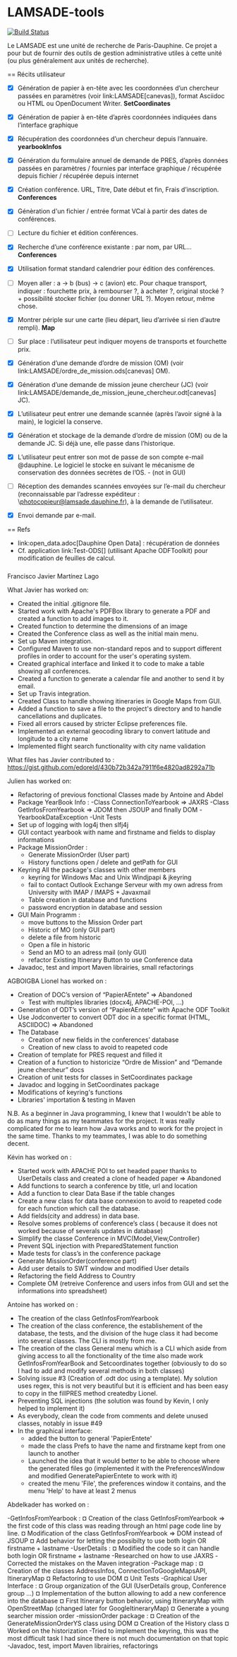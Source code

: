 # LAMSADE-tools
[![Build Status](https://travis-ci.org/LAntoine/LAMSADE-tools.svg?branch=master)](https://travis-ci.org/LAntoine/LAMSADE-tools)

Le LAMSADE est une unité de recherche de Paris-Dauphine. Ce projet a pour but de fournir des outils de gestion administrative utiles à cette unité (ou plus généralement aux unités de recherche).

== Récits utilisateur
 - [x] Génération de papier à en-tête avec les coordonnées d’un chercheur passées en paramètres (voir link:LAMSADE[canevas]), format Asciidoc ou HTML ou OpenDocument Writer. **SetCoordinates**

 - [x] Génération de papier à en-tête d’après coordonnées indiquées dans l’interface graphique

 - [x] Récupération des coordonnées d’un chercheur depuis l’annuaire. **yearbookInfos**


 - [x] Génération du formulaire annuel de demande de PRES, d’après données passées en paramètres / fournies par interface graphique / récupérée depuis fichier / récupérée depuis internet

 - [x] Création conférence. URL, Titre, Date début et fin, Frais d’inscription. **Conferences**

 - [x] Génèration d'un fichier / entrée format VCal à partir des dates de conférences.

 - [ ] Lecture du fichier et édition conférences.

 - [x] Recherche d’une conférence existante : par nom, par URL… **Conferences**

 - [x] Utilisation format standard calendrier pour édition des conférences.

 - [ ] Moyen aller : a → b (bus) → c (avion) etc. Pour chaque transport, indiquer : fourchette prix, à rembourser ?, à acheter ?, original stocké ? \+ possibilité stocker fichier (ou donner URL ?). Moyen retour, même chose.

 - [x] Montrer périple sur une carte (lieu départ, lieu d’arrivée si rien d’autre rempli). **Map**

 - [ ] Sur place : l’utilisateur peut indiquer moyens de transports et fourchette prix.

 - [x] Génération d’une demande d’ordre de mission (OM) (voir link:LAMSADE/ordre_de_mission.ods[canevas] OM).

 - [x] Génération d’une demande de mission jeune chercheur (JC) (voir link:LAMSADE/demande_de_mission_jeune_chercheur.odt[canevas] JC).

 - [x] L’utilisateur peut entrer une demande scannée (après l’avoir signé à la main), le logiciel la conserve.

 - [x] Génération et stockage de la demande d’ordre de mission (OM) ou de la demande JC. Si déjà une, elle passe dans l’historique.

 - [x] L’utilisateur peut entrer son mot de passe de son compte e-mail @dauphine. Le logiciel le stocke en suivant le mécanisme de conservation des données secrètes de l’OS. - (not in GUI)

 - [ ] Réception des demandes scannées envoyées sur l’e-mail du chercheur (reconnaissable par l’adresse expéditeur : \photocopieur@lamsade.dauphine.fr), à la demande de l’utilisateur.

 - [X] Envoi demande par e-mail.

== Refs
* link:open_data.adoc[Dauphine Open Data] : récupération de données
* Cf. application link:Test-ODS[] (utilisant Apache ODFToolkit) pour modification de feuilles de calcul.

#####

Francisco Javier Martínez Lago  

What Javier has worked on:  
 - Created the initial .gitignore file.
 - Started work with Apache's PDFBox library to generate a PDF and created a function to add images to it.
 - Created function to determine the dimensions of an image
 - Created the Conference class as well as the initial main menu.
 - Set up Maven integration.
 - Configured Maven to use non-standard repos and to support different profiles in order to account for the user's operating system.
 - Created graphical interface and linked it to code to make a table showing all conferences.
 - Created a function to generate a calendar file and another to send it by email.
 - Set up Travis integration.
 - Created Class to handle showing itineraries in Google Maps from GUI.
 - Added a function to save a file to the project's directory and to handle cancellations and duplicates.
 - Fixed all errors caused by stricter Eclipse preferences file.
 - Implemented an external geocoding library to convert latitude and longitude to a city name
 - Implemented flight search functionality with city name validation
 
 What files has Javier contributed to :
https://gist.github.com/edoreld/430b72b342a7911f6e4820ad8292a71b


Julien has worked on:

- Refactoring of previous fonctional Classes made by Antoine and Abdel
- Package YearBook Info :
	-Class ConnectionToYearbook => JAXRS
	-Class GetInfosFromYearbook => JDOM then JSOUP and finally DOM
	-YearbookDataException
	-Unit Tests
- Set up of logging with log4j then slfj4j 
- GUI contact yearbook with name and firstname and fields to display informations
- Package MissionOrder :
	- Generate MissionOrder (User part)
	- History functions open / delete and getPath for GUI
- Keyring All the package's classes with other members
	- keyring for Windows Mac and Unix Windjpapi & jkeyring
	- fail to contact Outlook Exchange Serveur with my own adress from University with IMAP / IMAPS + Javaxmail
	- Table creation in database and functions
	- password encryption in database and session
- GUI Main Programm :
	- move buttons to the Mission Order part
	- Historic of MO (only GUI part)
	- delete a file from historic
	- Open a file in historic
	- Send an MO to an adress mail (only GUI) 
	- refactor Existing Itinerary Button to use Conference data
- Javadoc, test and import Maven librairies, small refactorings
  
 
 
AGBOIGBA Lionel has worked on :

- Creation of DOC’s version of “PapierAEntete” => Abandoned
	- Test with multiples libraries (docx4j, APACHE-POI, ...)
- Generation of ODT’s version of “PapierAEntete” with Apache ODF Toolkit 
- Use Jodconverter to convert ODT doc in a specific format (HTML, ASCIIDOC) => Abandoned
- The Database
	- Creation of new fields in the conferences’ database
	- Creation of new class to avoid to reapeted code
- Creation of template for PRES request and filled it 
- Creation of a function to historicize “Ordre de Mission” and “Demande jeune chercheur” docs 
- Creation of unit tests for classes in SetCoordinates package
- Javadoc and logging in SetCoordinates package
- Modifications of keyring's functions  
- Libraries' importation & testing in Maven


N.B. As a beginner in Java programming, I knew that I wouldn't be able to do as many things as my teammates for the project. It was really complicated for me to learn how Java works and to work for the project in the same time. Thanks to my teammates, I was able to do something decent.



Kévin has worked on :
- Started work with APACHE POI to set headed paper thanks to UserDetails class and created a clone of headed paper => Abandoned 
- Add functions to search a conference by title, url and location
- Add a function to clear Data Base if the table changes
- Create a new class for data base connexion to avoid to reapeted code for each function which call the database. 
- Add fields(city and address) in data base.
- Resolve somes problems of conference’s class ( because it does not worked because of severals updates in database) 
- Simplify the classe Conference in MVC(Model,View,Controller)
- Prevent SQL injection with PreparedStatement function
- Made tests for class’s in the conference package 
- Generate MissionOrder(conference part)
- Add user details to SWT window and modified User details
- Refactoring the field Address to Country 
- Complete OM (retreive Conference and users infos from GUI and set the informations into spreadsheet)


Antoine has worked on :
- The creation of the class GetInfosFromYearbook
- The creation of the class conference, the establishement of the database, the tests, and the division of the huge class it had become into several classes. The CLI is mostly from me.
- The creation of the class General menu which is a CLI which aside from giving access to all the fonctionality of the time also made work GetInfosFromYearBook and Setcoordinates together (obviously to do so I had to add and modify several methods in both classes)
- Solving issue #3 (Creation of .odt doc using a template). My solution uses regex, this is not very beautiful but it is  efficient and has been easy to copy in the fillPRES method createdby Lionel.
- Preventing SQL injections (the solution was found by Kevin, I only helped to implement it)
- As everybody, clean the code from comments and delete unused classes, notably in issue #49
- In the graphical interface:
	- added the button to general 'PapierEntete'
	- made the class Prefs to have the name and firstname kept from one launch to another
	- Launched the idea that it would better to be able to choose where the generated files go (implemented it with 	  the PreferencesWindow and modified GeneratePapierEntete to work with it) 
	- created the menu 'File', the preferences window it contains, and the menu 'Help' to have at least 2 menus


Abdelkader has worked on :

-GetInfosFromYearbook :
	¤ Creation of the class GetInfosFromYearbook => the first code of this class was reading through an html page code line by line.
	¤ Modification of the class GetInfosFromYearbook => DOM instead of JSOUP
	¤ Add behavior for letting the possibilty to use both login OR firstname + lastname
-UserDetails :
	¤ Modified the code so it can handle both login OR firstname + lastname
-Researched on how to use JAXRS
-Corrected the mistakes on the Maven integration
-Package map :
	¤ Creation of the classes AddressInfos, ConnectionToGoogleMapsAPI, ItineraryMap
	¤ Refactoring to use DOM
	¤ Unit Tests
-Graphical User Interface :
	¤ Group organization of the GUI (UserDetails group, Conference group ...)
	¤ Implementation of the button allowing to add a new conference into the database
	¤ First Itinerary button behavior, using ItineraryMap with OpenStreetMap (changed later for GoogleItineraryMap)
	¤ Generate a young searcher mission order
-missionOrder package :
	¤ Creation of the GenerateMissionOrderYS class using DOM
	¤ Creation of the History class
	¤ Worked on the historization
-Tried to implement the keyring, this was the most difficult task I had since there is not much documentation on that topic
-Javadoc, test, import Maven librairies, refactorings	

	

